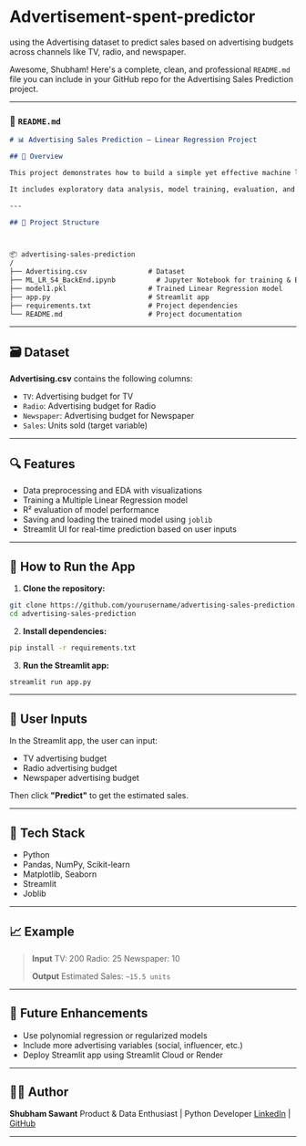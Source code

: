 # Advertisement-spent-predictor
using the Advertising dataset to predict sales based on advertising budgets across channels like TV, radio, and newspaper.

Awesome, Shubham! Here's a complete, clean, and professional `README.md` file you can include in your GitHub repo for the Advertising Sales Prediction project.

---

### 📄 `README.md`

```markdown
# 📊 Advertising Sales Prediction – Linear Regression Project

## 🧠 Overview

This project demonstrates how to build a simple yet effective machine learning model using **Linear Regression** to predict **product sales** based on advertising budgets across multiple channels: **TV**, **Radio**, and **Newspaper**.

It includes exploratory data analysis, model training, evaluation, and a **Streamlit-based web app** for interactive prediction.

---

## 📁 Project Structure



📦 advertising-sales-prediction
/
├── Advertising.csv               # Dataset
├── ML_LR_S4_BackEnd.ipynb          # Jupyter Notebook for training & EDA
├── model1.pkl                    # Trained Linear Regression model
├── app.py                        # Streamlit app
├── requirements.txt              # Project dependencies
└── README.md                     # Project documentation

````

---

## 🗃 Dataset

**Advertising.csv** contains the following columns:

- `TV`: Advertising budget for TV
- `Radio`: Advertising budget for Radio
- `Newspaper`: Advertising budget for Newspaper
- `Sales`: Units sold (target variable)

---

## 🔍 Features

- Data preprocessing and EDA with visualizations
- Training a Multiple Linear Regression model
- R² evaluation of model performance
- Saving and loading the trained model using `joblib`
- Streamlit UI for real-time prediction based on user inputs

---

## 🚀 How to Run the App

1. **Clone the repository:**

```bash
git clone https://github.com/yourusername/advertising-sales-prediction.git
cd advertising-sales-prediction
````

2. **Install dependencies:**

```bash
pip install -r requirements.txt
```

3. **Run the Streamlit app:**

```bash
streamlit run app.py
```

---

## 📌 User Inputs

In the Streamlit app, the user can input:

* TV advertising budget
* Radio advertising budget
* Newspaper advertising budget

Then click **"Predict"** to get the estimated sales.

---

## 🧰 Tech Stack

* Python
* Pandas, NumPy, Scikit-learn
* Matplotlib, Seaborn
* Streamlit
* Joblib

---

## 📈 Example

> **Input**
> TV: 200
> Radio: 25
> Newspaper: 10
>
> **Output**
> Estimated Sales: `~15.5 units`

---

## 🔮 Future Enhancements

* Use polynomial regression or regularized models
* Include more advertising variables (social, influencer, etc.)
* Deploy Streamlit app using Streamlit Cloud or Render

---

## 🙋‍♂️ Author

**Shubham Sawant**
Product & Data Enthusiast | Python Developer
[LinkedIn]((https://www.linkedin.com/in/shubham-sawant-b67412208/)) | [GitHub](https://github.com/Shubham-10000)

---
